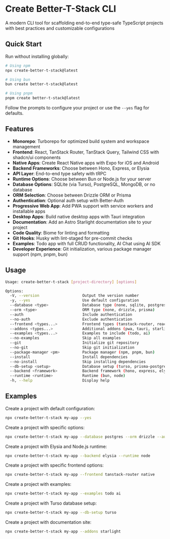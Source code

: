 # Create Better-T-Stack CLI

A modern CLI tool for scaffolding end-to-end type-safe TypeScript projects with best practices and customizable configurations

## Quick Start

Run without installing globally:

```bash
# Using npm
npx create-better-t-stack@latest

# Using bun
bun create better-t-stack@latest

# Using pnpm
pnpm create better-t-stack@latest
```

Follow the prompts to configure your project or use the `--yes` flag for defaults.

## Features

- **Monorepo**: Turborepo for optimized build system and workspace management
- **Frontend**: React, TanStack Router, TanStack Query, Tailwind CSS with shadcn/ui components
- **Native Apps**: Create React Native apps with Expo for iOS and Android
- **Backend Frameworks**: Choose between Hono, Express, or Elysia
- **API Layer**: End-to-end type safety with tRPC
- **Runtime Options**: Choose between Bun or Node.js for your server
- **Database Options**: SQLite (via Turso), PostgreSQL, MongoDB, or no database
- **ORM Selection**: Choose between Drizzle ORM or Prisma
- **Authentication**: Optional auth setup with Better-Auth
- **Progressive Web App**: Add PWA support with service workers and installable apps
- **Desktop Apps**: Build native desktop apps with Tauri integration
- **Documentation**: Add an Astro Starlight documentation site to your project
- **Code Quality**: Biome for linting and formatting
- **Git Hooks**: Husky with lint-staged for pre-commit checks
- **Examples**: Todo app with full CRUD functionality, AI Chat using AI SDK
- **Developer Experience**: Git initialization, various package manager support (npm, pnpm, bun)

## Usage

```bash
Usage: create-better-t-stack [project-directory] [options]

Options:
  -V, --version                   Output the version number
  -y, --yes                       Use default configuration
  --database <type>               Database type (none, sqlite, postgres, mysql, mongodb)
  --orm <type>                    ORM type (none, drizzle, prisma)
  --auth                          Include authentication
  --no-auth                       Exclude authentication
  --frontend <types...>           Frontend types (tanstack-router, react-router, tanstack-start, native, none)
  --addons <types...>             Additional addons (pwa, tauri, starlight, biome, husky, none)
  --examples <types...>           Examples to include (todo, ai)
  --no-examples                   Skip all examples
  --git                           Initialize git repository
  --no-git                        Skip git initialization
  --package-manager <pm>          Package manager (npm, pnpm, bun)
  --install                       Install dependencies
  --no-install                    Skip installing dependencies
  --db-setup <setup>              Database setup (turso, prisma-postgres, mongodb-atlas, none)
  --backend <framework>           Backend framework (hono, express, elysia)
  --runtime <runtime>             Runtime (bun, node)
  -h, --help                      Display help
```

## Examples

Create a project with default configuration:
```bash
npx create-better-t-stack my-app --yes
```

Create a project with specific options:
```bash
npx create-better-t-stack my-app --database postgres --orm drizzle --auth --addons pwa biome
```

Create a project with Elysia and Node.js runtime:
```bash
npx create-better-t-stack my-app --backend elysia --runtime node
```

Create a project with specific frontend options:
```bash
npx create-better-t-stack my-app --frontend tanstack-router native
```

Create a project with examples:
```bash
npx create-better-t-stack my-app --examples todo ai
```

Create a project with Turso database setup:
```bash
npx create-better-t-stack my-app --db-setup turso
```

Create a project with documentation site:
```bash
npx create-better-t-stack my-app --addons starlight
```
